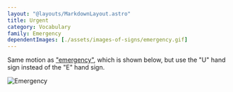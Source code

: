 ```yaml
---
layout: "@layouts/MarkdownLayout.astro"
title: Urgent
category: Vocabulary
family: Emergency
dependentImages: [./assets/images-of-signs/emergency.gif]
---
```


Same motion as ["emergency"](./emergency), which is shown below,
but use the "U" hand sign instead of the "E" hand sign.

![Emergency](@signs/emergency.gif)
